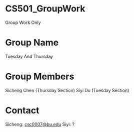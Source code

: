 # CS501_GroupWork
Group Work Only

# Group Name
Tuesday And Thursday

# Group Members
Sicheng Chen (Thursday Section) 
Siyi Du (Tuesday Section)

# Contact
Sicheng: csc0007@bu.edu
Siyi: ?

